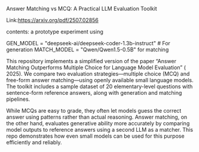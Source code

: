 Answer Matching vs MCQ: A Practical LLM Evaluation Toolkit

Link:https://arxiv.org/pdf/2507.02856 

contents: a prototype experiment using

GEN_MODEL = "deepseek-ai/deepseek-coder-1.3b-instruct"   # For generation
MATCH_MODEL = "Qwen/Qwen1.5-0.5B" for matching 

This repository implements a simplified version of the paper “Answer Matching Outperforms Multiple Choice for Language Model Evaluation” ( 2025). We compare two evaluation strategies—multiple choice (MCQ) and free-form answer matching—using openly available small language models. The toolkit includes a sample dataset of 20 elementary-level questions with sentence-form reference answers, along with generation and matching pipelines.

While MCQs are easy to grade, they often let models guess the correct answer using patterns rather than actual reasoning. Answer matching, on the other hand, evaluates generative ability more accurately by comparing model outputs to reference answers using a second LLM as a matcher. This repo demonstrates how even small models can be used for this purpose efficiently and reliably.
